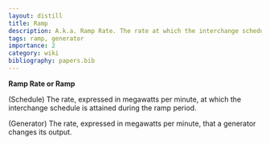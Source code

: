 ```yaml
---
layout: distill
title: Ramp
description: A.k.a. Ramp Rate. The rate at which the interchange schedule or generator output is attained.
tags: ramp, generator
importance: 2
category: wiki
bibliography: papers.bib
---
```


**Ramp Rate or Ramp** <d-cite key="nerc2024glossary"></d-cite>

(Schedule) The rate, expressed in megawatts per minute, at which the interchange schedule is attained during the ramp period.

(Generator) The rate, expressed in megawatts per minute, that a generator changes its output.
